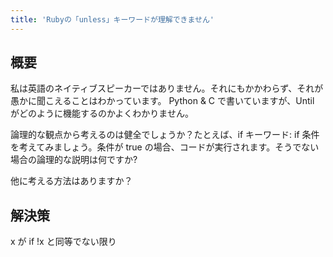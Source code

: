 ```yaml
---
title: 'Rubyの「unless」キーワードが理解できません'
---
```


## 概要
私は英語のネイティブスピーカーではありません。それにもかかわらず、それが愚かに聞こえることはわかっています。 Python & C で書いていますが、Until がどのように機能するのかよくわかりません。

論理的な観点から考えるのは健全でしょうか？たとえば、if キーワード: if 条件を考えてみましょう。条件が true の場合、コードが実行されます。そうでない場合の論理的な説明は何ですか?

他に考える方法はありますか？

## 解決策
x が if !x と同等でない限り

